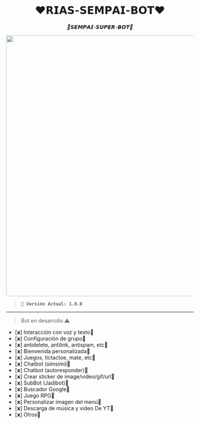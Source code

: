 ﻿<h1 align="center">❤️𝗥𝗜𝗔𝗦-𝗦𝗘𝗠𝗣𝗔𝗜-𝗕𝗢𝗧❤️</h1>  
<p align="center"><i>🔴𝙎𝙀𝙈𝙋𝘼𝙄-𝙎𝙐𝙋𝙀𝙍-𝘽𝙊𝙏🔴</i></p>

<p align="center">
  <img src="https://files.catbox.moe/9xds5k.jpg" width="700"/>
</p>

> **`🍁 Versión Actual: 1.0.0`**  

</p>

___


> Bot en desarrollo ⚠️

- [𝘅] Interacción con voz y texto🔴
- [𝘅] Configuración de grupo🔴
- [𝘅] antidelete, antilink, antispam, etc🔴
- [𝘅] Bienvenida personalizada🔴
- [𝘅] Juegos, tictactoe, mate, etc🔴
- [𝘅] Chatbot (simsimi)🔴
- [𝘅] Chatbot (autoresponder)🔴
- [𝘅] Crear sticker de image/video/gif/url🔴
- [𝘅] SubBot (Jadibot)🔴
- [𝘅] Buscador Google🔴
- [𝘅] Juego RPG🔴
- [𝘅] Personalizar imagen del menú🔴
- [𝘅] Descarga de música y video De YT🔴
- [𝘅] Otros🔴